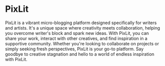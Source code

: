 # PixLit
PixLit is a vibrant micro-blogging platform designed specifically for writers and artists. It's a unique space where creativity meets collaboration, helping you overcome writer's block and spark new ideas. With PixLit, you can share your work, interact with other creatives, and find inspiration in a supportive community. Whether you're looking to collaborate on projects or simply seeking fresh perspectives, PixLit is your go-to platform. Say goodbye to creative stagnation and hello to a world of endless inspiration with PixLit.

